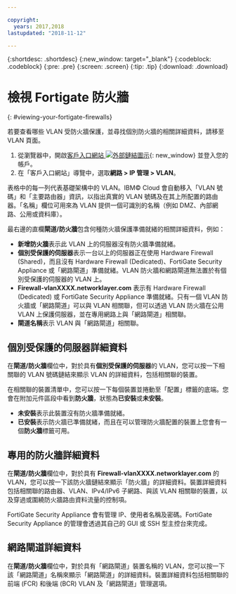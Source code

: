 ```yaml
---

copyright:
  years: 2017,2018
lastupdated: "2018-11-12"

---
```


{:shortdesc: .shortdesc}
{:new_window: target="_blank"}
{:codeblock: .codeblock}
{:pre: .pre}
{:screen: .screen}
{:tip: .tip}
{:download: .download}

# 檢視 Fortigate 防火牆
{: #viewing-your-fortigate-firewalls}

若要查看哪些 VLAN 受防火牆保護，並尋找個別防火牆的相關詳細資料，請移至 VLAN 頁面。

1. 從瀏覽器中，開啟[客戶入口網站 ![外部鏈結圖示](../../icons/launch-glyph.svg "外部鏈結圖示")](https://control.softlayer.com/){: new_window} 並登入您的帳戶。
2. 在「客戶入口網站」導覽中，選取**網路 > IP 管理 > VLAN**。

表格中的每一列代表基礎架構中的 VLAN。IBM© Cloud 會自動移入「VLAN 號碼」和「主要路由器」資訊，以指出真實的 VLAN 號碼及在其上所配置的路由器。「名稱」欄位可用來為 VLAN 提供一個可識別的名稱（例如 DMZ、內部網路、公用或資料庫）。

最右邊的直欄**閘道/防火牆**包含何種防火牆保護準備就緒的相關詳細資料，例如：

- **新增防火牆**表示此 VLAN 上的伺服器沒有防火牆準備就緒。
- **個別受保護的伺服器**表示一台以上的伺服器正在使用 Hardware Firewall (Shared)，而且沒有 Hardware Firewall (Dedicated)、FortiGate Security Appliance 或「網路閘道」準備就緒。VLAN 防火牆和網路閘道無法置於有個別受保護的伺服器的 VLAN 上。
- **Firewall-vlanXXXX.networklayer.com** 表示有 Hardware Firewall (Dedicated) 或 FortiGate Security Appliance 準備就緒。只有一個 VLAN 防火牆或「網路閘道」可以與 VLAN 相關聯，但可以透過 VLAN 防火牆在公用 VLAN 上保護伺服器，並在專用網路上與「網路閘道」相關聯。
- **閘道名稱**表示 VLAN 與「網路閘道」相關聯。

## 個別受保護的伺服器詳細資料

在**閘道/防火牆**欄位中，對於具有**個別受保護的伺服器**的 VLAN，您可以按一下相關聯的 VLAN 號碼鏈結來顯示 VLAN 的詳細資料，包括相關聯的裝置。

在相關聯的裝置清單中，您可以按一下每個裝置並捲動至「配置」標籤的底端。您會在附加元件區段中看到**防火牆**，狀態為**已安裝**或**未安裝**。

- **未安裝**表示此裝置沒有防火牆準備就緒。
- **已安裝**表示防火牆已準備就緒，而且在可以管理防火牆配置的裝置上您會有一個**防火牆**標籤可用。

## 專用的防火牆詳細資料

在**閘道/防火牆**欄位中，對於具有 **Firewall-vlanXXXX.networklayer.com** 的 VLAN，您可以按一下該防火牆鏈結來顯示「防火牆」的詳細資料。裝置詳細資料包括相關聯的路由器、VLAN、IPv4/IPv6 子網路、與該 VLAN 相關聯的裝置，以及穿過或圍繞防火牆路由資料流量的控制項。

FortiGate Security Appliance 會有管理 IP、使用者名稱及密碼。FortiGate Security Appliance 的管理會透過其自己的 GUI 或 SSH 型主控台來完成。

## 網路閘道詳細資料

在**閘道/防火牆**欄位中，對於具有「網路閘道」裝置名稱的 VLAN，您可以按一下該「網路閘道」名稱來顯示「網路閘道」的詳細資料。裝置詳細資料包括相關聯的前端 (FCR) 和後端 (BCR) VLAN 及「網路閘道」管理選項。
